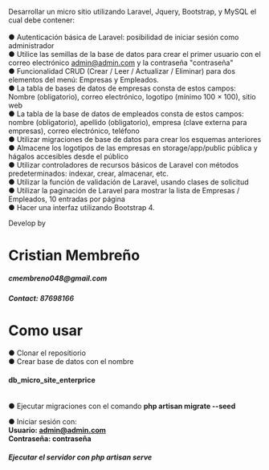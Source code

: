 Desarrollar un micro sitio utilizando Laravel, Jquery, Bootstrap, y MySQL el cual debe contener: <br><br>
● Autenticación básica de Laravel: posibilidad de iniciar sesión como administrador<br>
● Utilice las semillas de la base de datos para crear el primer usuario con el correo electrónico admin@admin.com y la contraseña "contraseña"<br>
● Funcionalidad CRUD (Crear / Leer / Actualizar / Eliminar) para dos elementos del menú: Empresas y Empleados.<br>
● La tabla de bases de datos de empresas consta de estos campos: Nombre (obligatorio), correo electrónico, logotipo (mínimo 100 × 100), sitio web<br>
● La tabla de la base de datos de empleados consta de estos campos: nombre (obligatorio), apellido (obligatorio), empresa (clave externa para empresas), correo electrónico, teléfono<br>
● Utilizar migraciones de base de datos para crear los esquemas anteriores<br>
● Almacene los logotipos de las empresas en storage/app/public pública y hágalos accesibles desde el público<br>
● Utilizar controladores de recursos básicos de Laravel con métodos predeterminados: indexar, crear, almacenar, etc.<br>
● Utilizar la función de validación de Laravel, usando clases de solicitud<br>
● Utilizar la paginación de Laravel para mostrar la lista de Empresas / Empleados, 10 entradas por página<br>
● Hacer una interfaz utilizando Bootstrap 4.<br>

Develop by
<h1>Cristian Membreño</h1>
<h5>cmembreno048@gmail.com</h5>
<h5>Contact: <span style="font-weight:600" > 87698166</span></h5>


<h1>Como usar</h1>
● Clonar el repositiorio <br>
● Crear base de datos con el nombre <h4><strong>db_micro_site_enterprice</strong></h4> <br>
● Ejecutar migraciones con el comando <strong> php artisan migrate --seed </strong> <br>

● Iniciar sesión con: <br> 
<strong>Usuario: admin@admin.com</strong> <br>
<strong>Contraseña: contraseña</strong>

<h5>Ejecutar el servidor con <strong>php artisan serve</strong><h5>